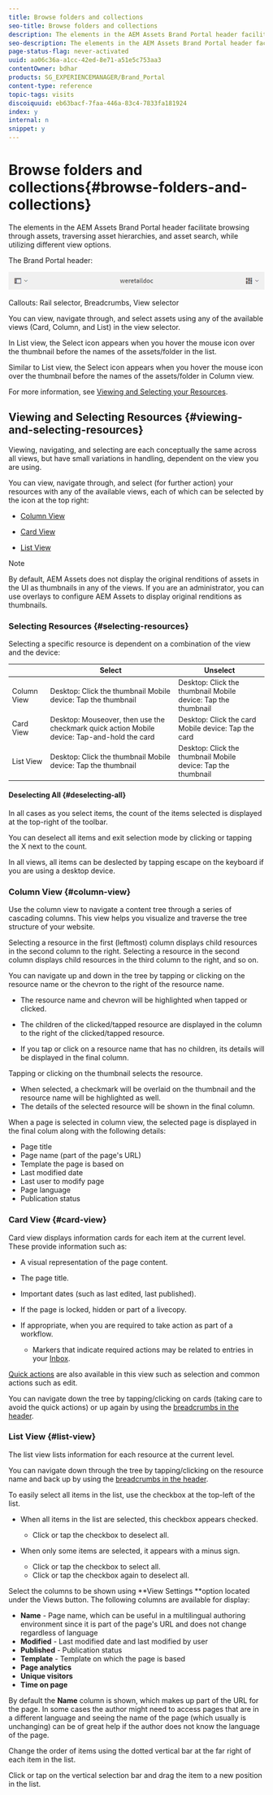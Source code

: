 ```yaml
---
title: Browse folders and collections
seo-title: Browse folders and collections
description: The elements in the AEM Assets Brand Portal header facilitate browsing through assets, traversing asset hierarchies, and asset search, while utilizing different view options.
seo-description: The elements in the AEM Assets Brand Portal header facilitate browsing through assets, traversing asset hierarchies, and asset search, while utilizing different view options.
page-status-flag: never-activated
uuid: aa06c36a-a1cc-42ed-8e71-a51e5c753aa3
contentOwner: bdhar
products: SG_EXPERIENCEMANAGER/Brand_Portal
content-type: reference
topic-tags: visits
discoiquuid: eb63bacf-7faa-446a-83c4-7833fa181924
index: y
internal: n
snippet: y
---
```


# Browse folders and collections{#browse-folders-and-collections}

The elements in the AEM Assets Brand Portal header facilitate browsing through assets, traversing asset hierarchies, and asset search, while utilizing different view options.

The Brand Portal header:

![](assets/bp_subheader.png)

Callouts: Rail selector, Breadcrumbs, View selector

You can view, navigate through, and select assets using any of the available views (Card, Column, and List) in the view selector.

In List view, the Select icon appears when you hover the mouse icon over the thumbnail before the names of the assets/folder in the list.

Similar to List view, the Select icon appears when you hover the mouse icon over the thumbnail before the names of the assets/folder in Column view.

For more information, see [Viewing and Selecting your Resources](https://helpx.adobe.com/experience-manager/6-5/sites/authoring/using/basic-handling.html#ViewingandSelectingResources).

## Viewing and Selecting Resources {#viewing-and-selecting-resources}

Viewing, navigating, and selecting are each conceptually the same across all views, but have small variations in handling, dependent on the view you are using.

You can view, navigate through, and select (for further action) your resources with any of the available views, each of which can be selected by the icon at the top right:

* [Column View](#columnview)
* [Card View](#cardview)  

* [List View](#listview)

>[!NOTE]
>
>By default, AEM Assets does not display the original renditions of assets in the UI as thumbnails in any of the views. If you are an administrator, you can use overlays to configure AEM Assets to display original renditions as thumbnails.

### Selecting Resources {#selecting-resources}

Selecting a specific resource is dependent on a combination of the view and the device:

|             | Select                                                                                       | Unselect                                                      |
|-------------|----------------------------------------------------------------------------------------------|---------------------------------------------------------------|
| Column View | Desktop: Click the thumbnail Mobile device: Tap the thumbnail                                | Desktop: Click the thumbnail Mobile device: Tap the thumbnail |
| Card View   | Desktop: Mouseover, then use the checkmark quick action Mobile device: Tap-and-hold the card | Desktop: Click the card Mobile device: Tap the card           |
| List View   | Desktop: Click the thumbnail Mobile device: Tap the thumbnail                                | Desktop: Click the thumbnail Mobile device: Tap the thumbnail |

#### Deselecting All {#deselecting-all}

In all cases as you select items, the count of the items selected is displayed at the top-right of the toolbar.

You can deselect all items and exit selection mode by clicking or tapping the X next to the count.

In all views, all items can be deslected by tapping escape on the keyboard if you are using a desktop device.

### Column View {#column-view}

Use the column view to navigate a content tree through a series of cascading columns. This view helps you visualize and traverse the tree structure of your website.

Selecting a resource in the first (leftmost) column displays child resources in the second column to the right. Selecting a resource in the second column displays child resources in the third column to the right, and so on.

You can navigate up and down in the tree by tapping or clicking on the resource name or the chevron to the right of the resource name.

* The resource name and chevron will be highlighted when tapped or clicked.

* The children of the clicked/tapped resource are displayed in the column to the right of the clicked/tapped resource.
* If you tap or click on a resource name that has no children, its details will be displayed in the final column.

Tapping or clicking on the thumbnail selects the resource.

* When selected, a checkmark will be overlaid on the thumbnail and the resource name will be highlighted as well.
* The details of the selected resource will be shown in the final column.

When a page is selected in column view, the selected page is displayed in the final colum along with the following details:

* Page title
* Page name (part of the page's URL)
* Template the page is based on
* Last modified date
* Last user to modify page
* Page language
* Publication status

### Card View {#card-view}

Card view displays information cards for each item at the current level. These provide information such as:

* A visual representation of the page content.
* The page title.
* Important dates (such as last edited, last published).
* If the page is locked, hidden or part of a livecopy.  
* If appropriate, when you are required to take action as part of a workflow.

    * Markers that indicate required actions may be related to entries in your [Inbox](https://helpx.adobe.com/experience-manager/6-5/sites/authoring/using/inbox.html).

[Quick actions](#quickactions) are also available in this view such as selection and common actions such as edit.

You can navigate down the tree by tapping/clicking on cards (taking care to avoid the quick actions) or up again by using the [breadcrumbs in the header](https://helpx.adobe.com/experience-manager/6-5/sites/authoring/using/basic-handling.html#TheHeader).

### List View {#list-view}

The list view lists information for each resource at the current level.

You can navigate down through the tree by tapping/clicking on the resource name and back up by using the [breadcrumbs in the header](https://helpx.adobe.com/experience-manager/6-5/sites/authoring/using/basic-handling.html#TheHeader).

To easily select all items in the list, use the checkbox at the top-left of the list.

* When all items in the list are selected, this checkbox appears checked.

    * Click or tap the checkbox to deselect all.

* When only some items are selected, it appears with a minus sign.

    * Click or tap the checkbox to select all.
    * Click or tap the checkbox again to deselect all.

Select the columns to be shown using **View Settings **option located under the Views button. The following columns are available for display:

* **Name** - Page name, which can be useful in a multilingual authoring environment since it is part of the page's URL and does not change regardless of language
* **Modified** - Last modified date and last modified by user
* **Published** - Publication status
* **Template** - Template on which the page is based
* **Page analytics**
* **Unique visitors**
* **Time on page**

By default the **Name** column is shown, which makes up part of the URL for the page. In some cases the author might need to access pages that are in a different language and seeing the name of the page (which usually is unchanging) can be of great help if the author does not know the language of the page.

Change the order of items using the dotted vertical bar at the far right of each item in the list.

Click or tap on the vertical selection bar and drag the item to a new position in the list.
